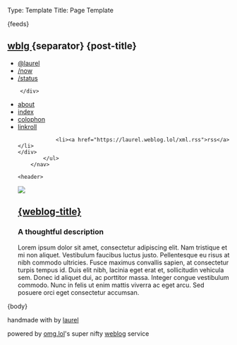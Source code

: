 Type: Template
Title: Page Template

<!DOCTYPE html>
<html lang="en">
<head>
<title>{weblog-title}{separator}{post-title}</title>
<meta charset="utf-8">
<meta name="viewport" content="width=device-width, initial-scale=1">
{feeds}
<style>
@import url('https://static.omg.lol/type/font-honey.css');
@import url('https://static.omg.lol/type/font-lato-regular.css');
@import url('https://static.omg.lol/type/font-lato-bold.css');
@import url('https://static.omg.lol/type/font-lato-italic.css');
@import url('https://static.omg.lol/type/font-md-io.css');
@import url('https://static.omg.lol/type/fontawesome-free/css/all.css');
</style>
<link rel="stylesheet" href="https://laurel.weblog.lol/style.css">

<div class="top">
	<div class="top-left">
		<h2 class="top-title">
			<a href="https://laurel.weblog.lol">wblg </a>{separator} <span class="page-title">{post-title}</span>
		</h2>
		</div>
	<div class="top-right">
		<i class="fa-solid fa-bars"></i>
	</div>
</div>


<div class="top-nav">
	<div class="top-nav-left">
		<ul class="no-line">
<li><a href="https://laurel.omg.lol/">@laurel</a></li>
<li><a href="https://laurel.omg.lol/now">/now</a></li>
<li><a href="https://laurel.status.lol">/status</a></li>
	</ul>
	</div>
		<div class="top-nav-right">	

		</div>
</div>	
		<nav>
			<ul>
				<li><a href="/about">about</a></li>
				<li><a href="/theindex">index</a></li>
				<li><a href="/colophon">colophon</a></li>
				<li><a href="/linkroll">linkroll</a></li>

				<li><a href="https://laurel.weblog.lol/xml.rss">rss</a></li>
	</div>
			</ul>
		</nav>

	<header>
<div class="header-container">
		<div class="header-img">
			<img src="https://i.postimg.cc/9FZvWMzb/circle.png">
			</div>
	<div class="header-text">
	<h1 id="weblog-title"><a href="{base-path}">{weblog-title}</a></h1>
	<h3 class="description">A thoughtful description</h3>
	<p>Lorem ipsum dolor sit amet, consectetur adipiscing elit. Nam tristique et mi non aliquet. Vestibulum faucibus luctus justo. Pellentesque eu risus at nibh commodo ultricies. Fusce maximus convallis sapien, at consectetur turpis tempus id. Duis elit nibh, lacinia eget erat et, sollicitudin vehicula sem. Donec id aliquet dui, ac porttitor massa. Integer congue vestibulum commodo. Nunc in felis ut enim mattis viverra ac eget arcu. Sed posuere orci eget consectetur accumsan. </p>
</div>
</div>
</div>
</header>
</head>	

<body>
<main>

{body}


<div class="spacing">
</div>
</main>

<footer class="footer-main">
	<p>handmade with <i class="fa-solid fa-heart" style="color: var(--pink)"></i> by <a href="https://laurel.omg.lol">laurel</a></p>
	<p>powered by <a href="https://home.omg.lol/referred-by/laurel">omg.lol</a>'s super nifty <a href="https://weblog.lol">weblog</a> service </p>
	</footer>

</body>
</html>